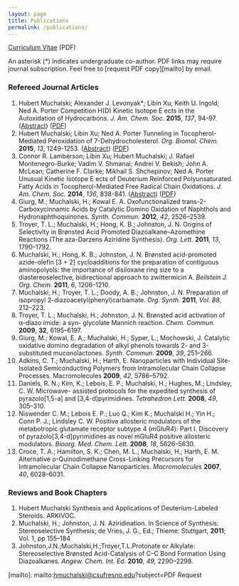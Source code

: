 ```yaml
---
layout: page
title: Publications
permalink: /publications/
---
```


[Curriculum Vitae][cv] (PDF)

An asterisk (&#42;) indicates undergraduate co-author. PDF links may require journal subscription. Feel free to [request PDF copy][mailto] by email.

### Refereed Journal Articles

1. Hubert Muchalski; Alexander J. Levonyak&#42;; Libin Xu; Keith U. Ingold; Ned A. Porter Competition H(D) Kinetic Isotope E ects in the Autoxidation of Hydrocarbons. *J. Am. Chem. Soc.* **2015**, *137*, 94-97. ([Abstract][jacs2015]) ([PDF][jacs2015pdf])
2. Hubert Muchalski; Libin Xu; Ned A. Porter Tunneling in Tocopherol-Mediated Peroxidation of 7-Dehydrocholesterol. *Org. Biomol. Chem.* **2015**, *13*, 1249-1253. ([Abstract][obc2015]) ([PDF][jacs2015pdf])
3. Connor R. Lamberson; Libin Xu; Hubert Muchalski; J. Rafael Montenegro-Burke; Vadim V. Shmanai; Andrei V. Bekish; John A. McLean; Catherine F. Clarke; Mikhail S. Shchepinov; Ned A. Porter Unusual Kinetic Isotope E ects of Deuterium Reinforced Polyunsaturated Fatty Acids in Tocopherol-Mediated Free Radical Chain Oxidations. *J. Am. Chem. Soc.* **2014**, *136*, 838-841. ([Abstract][jacs2014]) ([PDF][jacs2014pdf])
4. Giurg, M.; Muchalski, H.; Kowal E. A. Oxofunctionalized trans-2-Carboxycinnamic Acids by Catalytic Domino Oxidation of Naphthols and Hydronaphthoquinones. _Synth. Commun._ **2012**, _42_, 2526–2539.
5. Troyer, T. L.; Muchalski, H.; Hong, K. B.; Johnston, J. N. Origins of Selectivity in Brønsted Acid Promoted Diazoalkane–Azomethine Reactions (The aza-Darzens Aziridine Synthesis). _Org. Lett._ **2011**, _13_, 1790–1792.
6. Muchalski, H.; Hong, K. B.; Johnston, J. N. Brønsted acid-promoted azide-olefin [3 + 2] cycloadditions for the preparation of contiguous aminopolyols: the importance of disiloxane ring size to a diastereoselective, bidirectional approach to zwittermicin A. _Beilstein J. Org. Chem._ **2011**, _6_, 1206–1210.
7. Muchalski, H.; Troyer, T. L.; Doody, A. B.; Johnston, J. N. Preparation of isopropyl 2-diazoacetyl(phenyl)carbamate. _Org. Synth._ **2011**, _Vol. 88_, 212–223.
8. Troyer, T. L.; Muchalski, H.; Johnston, J. N. Brønsted acid activation of α-diazo imide: a syn- glycolate Mannich reaction. _Chem. Commun._ **2009**, **32**, 6195–6197.
9. Giurg, M.; Kowal, E. A.; Muchalski, H.; Syper, L.; Mochowski, J. Catalytic oxidative domino degradation of alkyl phenols towards 2- and 3-substituted muconolactones. _Synth. Commun._ **2009**, _39_, 251–266.
10. Adkins, C. T.; Muchalski, H.; Harth, E. Nanoparticles with Individual Site-Isolated Semiconducting Polymers from Intramolecular Chain Collapse Processes. Macromolecules **2009**, _42_, 5786–5792.
11. Daniels, R. N.; Kim, K.; Lebois, E. P.; Muchalski, H.; Hughes, M.; Lindsley, C. W. Microwave- assisted protocols for the expedited synthesis of pyrazolo[1,5-a] and [3,4-d]pyrimidines. _Tetrahedron Lett._ **2008**, _49_, 305–310.
12. Niswender C. M.; Lebois E. P.; Luo Q.; Kim K.; Muchalski H.; Yin H.; Conn P. J.; Lindsley C. W. Positive allosteric modulators of the metabotropic glutamate receptor subtype 4 (mGluR4): Part I. Discovery of pyrazolo[3,4-d]pyrimidines as novel mGluR4 positive allosteric modulators. _Bioorg. Med. Chem. Lett._ **2008**, _18_, 5626–5630.
13. Croce, T. A.; Hamilton, S. K.; Chen, M. L.; Muchalski, H.; Harth, E. M. Alternative *o*-Quinodimethane Cross-Linking Precursors for Intramolecular Chain Collapse Nanoparticles. _Macromolecules_ **2007**, _40_, 6028–6031.

### Reviews and Book Chapters

1. Hubert Muchalski Synthesis and Applications of Deuterium-Labeled Steroids. ARKIVOC.
2. Muchalski, H.; Johnston, J. N. Aziridination. In Science of Synthesis: Stereoselective Synthesis; de Vries, J. G., Ed.;  Thieme: Stuttgart, **2011**; Vol. 1, pp 155–184
3. Johnston,J.N.;Muchalski,H.;Troyer,T.L.Protonate or Alkylate: Stereoselective Brønsted Acid-Catalysis of C–C Bond Formation Using Diazoalkanes. *Angew. Chem. Int. Ed.*  **2010**, *49*, 2290–2298.


[cv]: /downloads/vitae.pdf
[jacs2015]: http://pubs.acs.org/doi/abs/10.1021/ja511434j
[jacs2015pdf]: http://pubs.acs.org/doi/pdf/10.1021/ja511434j
[obc2015]: http://dx.doi.org/10.1039/C4OB02377C
[obc2015pdf]: http://pubs.rsc.org/en/content/articlepdf/2015/ob/c4ob02377c
[jacs2014]: http://pubs.acs.org/doi/abs/10.1021/ja410569g
[jacs2014pdf]: http://pubs.acs.org/doi/pdf/10.1021/ja410569g
[syncom2012]: http://dx.doi.org/10.1080/00397911.2011.561945
[syncom2012]: http://www.tandfonline.com/doi/pdf/10.1080/00397911.2011.561945
[mailto]: mailto:hmuchalski@csufresno.edu?subject=PDF Request
